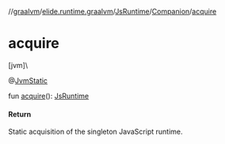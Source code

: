 //[graalvm](../../../../index.md)/[elide.runtime.graalvm](../../index.md)/[JsRuntime](../index.md)/[Companion](index.md)/[acquire](acquire.md)

# acquire

[jvm]\

@[JvmStatic](https://kotlinlang.org/api/latest/jvm/stdlib/kotlin.jvm/-jvm-static/index.html)

fun [acquire](acquire.md)(): [JsRuntime](../index.md)

#### Return

Static acquisition of the singleton JavaScript runtime.
